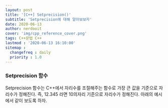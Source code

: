 ```yaml
---
layout: post
title: '[C++] Setprecision()'
subtitle: 'Setprecision에 대해 알아보보자'
date: 2020-06-13
author: nerdooit
cover: 'img/cpp_reference_cover.png'
tags: C++문법 C++
lastmod : '2020-06-13 16:10:00'
sitemap :
  changefreq : daily
  priority : 1.0
---
```

### Setprecision 함수
Setprecision 함수는 C++에서 자리수를 조절해주는 함수로 가장 큰 값을 기준으로 자리수가
정해진다. 즉, 12.345 라면 10의자리 기준으로 자리수가 정해진다. 아래의 예시에서
같이 보도록 하자.




